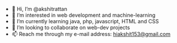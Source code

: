 - 👋 Hi, I’m @akshitrattan
- 👀 I’m interested in web development and machine-learning
- 🌱 I’m currently learning java, php, javascript, HTML and CSS
- 💞️ I’m looking to collaborate on web-dev projects
- 📫 Reach me through my e-mail address: hiakshit153@gmail.com

<!---
akshitrattan/akshitrattan is a ✨ special ✨ repository because its `README.md` (this file) appears on your GitHub profile.
You can click the Preview link to take a look at your changes.
--->
